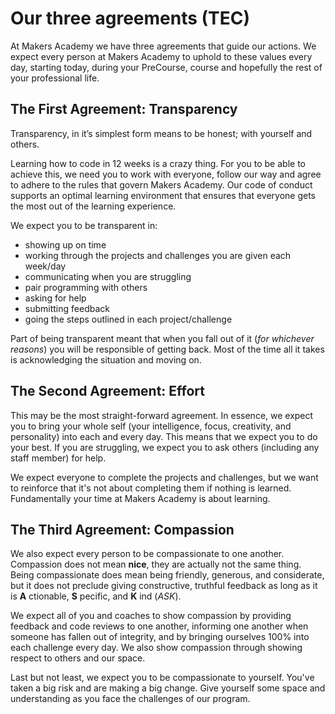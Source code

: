 # Our three agreements (TEC)

At Makers Academy we have three agreements that guide our actions. We expect every person at Makers Academy to uphold to these values every day, starting today, during your PreCourse, course and hopefully the rest of your professional life.

## The First Agreement: Transparency

Transparency, in it’s simplest form means to be honest; with yourself and others.

Learning how to code in 12 weeks is a crazy thing. For you to be able to achieve this, we need you to work with everyone, follow our way and agree to adhere to the rules that govern Makers Academy. Our code of conduct supports an optimal learning environment that ensures that everyone gets the most out of the learning experience.

We expect you to be transparent in:
- showing up on time
- working through the projects and challenges you are given each week/day
- communicating when you are struggling
- pair programming with others
- asking for help
- submitting feedback
- going the steps outlined in each project/challenge

Part of being transparent meant that when you fall out of it (_for whichever reasons_) you will be responsible of getting back. Most of the time all it takes is acknowledging the situation and moving on.

## The Second Agreement: Effort

This may be the most straight-forward agreement. In essence, we expect you to bring your whole self (your intelligence, focus, creativity, and personality) into each and every day. This means that we expect you to do your best. If you are struggling, we expect you to ask others (including any staff member) for help.

We expect everyone to complete the projects and challenges, but we want to reinforce that it's not about completing them if nothing is learned. Fundamentally your time at Makers Academy is about learning.

## The Third Agreement: Compassion

We also expect every person to be compassionate to one another. Compassion does not mean **nice**, they are actually not the same thing. Being compassionate does mean being friendly, generous, and considerate, but it does not preclude giving constructive, truthful feedback as long as it is **A** ctionable, **S** pecific, and **K** ind (_ASK_).

We expect all of you and coaches to show compassion by providing feedback and code reviews to one another, informing one another when someone has fallen out of integrity, and by bringing ourselves 100% into each challenge every day. We also show compassion through showing respect to others and our space.

Last but not least, we expect you to be compassionate to yourself. You've taken a big risk and are making a big change. Give yourself some space and understanding as you face the challenges of our program.
